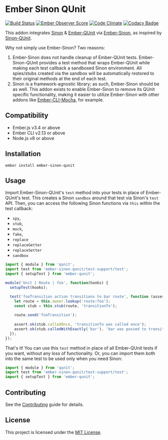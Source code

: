 Ember Sinon QUnit
=================

[![Build Status](https://travis-ci.org/elwayman02/ember-sinon-qunit.svg?branch=master)](https://travis-ci.org/elwayman02/ember-sinon-qunit)
[![Ember Observer Score](http://emberobserver.com/badges/ember-sinon-qunit.svg)](http://emberobserver.com/addons/ember-sinon-qunit)
[![Code Climate](https://codeclimate.com/github/elwayman02/ember-sinon-qunit/badges/gpa.svg)](https://codeclimate.com/github/elwayman02/ember-sinon-qunit)
[![Codacy Badge](https://api.codacy.com/project/badge/8c6fbb028801423fbd4b1bfe17c9b1a0)](https://www.codacy.com/app/hawker-jordan/ember-sinon-qunit)

This addon integrates [Sinon](http://jhawk.co/sinonjs) & [Ember-QUnit](http://jhawk.co/ember-qunit) 
via [Ember-Sinon](http://jhawk.co/ember-sinon), as inspired by [Sinon-QUnit](http://jhawk.co/sinon-qunit).

Why not simply use Ember-Sinon? Two reasons:

1. Ember-Sinon does not handle cleanup of Ember-QUnit tests. Ember-Sinon-QUnit provides a test method 
that wraps Ember-QUnit while making each test callback a sandboxed Sinon environment. All spies/stubs created
via the sandbox will be automatically restored to their original methods at the end of each test.
2. Sinon is a framework-agnostic library; as such, Ember-Sinon should be as well. This addon exists to enable
Ember-Sinon to remove its QUnit specific functionality, making it easier to utilize Ember-Sinon 
with other addons like [Ember-CLI-Mocha](http://jhawk.co/ember-cli-mocha), for example.


Compatibility
------------------------------------------------------------------------------

* Ember.js v3.4 or above
* Ember CLI v2.13 or above
* Node.js v8 or above


Installation
------------------------------------------------------------------------------

```
ember install ember-sinon-qunit
```


Usage
------------------------------------------------------------------------------

Import Ember-Sinon-QUnit's `test` method into your tests in place of Ember-QUnit's test. This creates a Sinon `sandbox`
around that test via Sinon's `test` API. Then, you can access the following Sinon functions via `this` within the test callback:
* `spy`, 
* `stub`, 
* `mock`, 
* `fake`,
* `replace`
* `replaceGetter`
* `replaceSetter`
* `sandbox`

```javascript
import { module } from 'qunit';
import test from 'ember-sinon-qunit/test-support/test';
import { setupTest } from 'ember-qunit';

module('Unit | Route | foo', function(hooks) {
  setupTest(hooks);

  test('fooTransition action transitions to bar route', function (assert) {
    let route = this.owner.lookup('route:foo');
    const stub = this.stub(route, 'transitionTo');
    
    route.send('fooTransition');
    
    assert.ok(stub.calledOnce, 'transitionTo was called once');
    assert.ok(stub.calledWithExactly('bar'), 'bar was passed to transitionTo');
  });
});
```

That's it! You can use this `test` method in place of all Ember-QUnit tests if you want, without any 
loss of functionality. Or, you can import them both into the same test to be used only when you need Sinon:

```javascript
import { module } from 'qunit';
import test from 'ember-sinon-qunit/test-support/test';
import { setupTest } from 'ember-qunit';
```

Contributing
------------------------------------------------------------------------------

See the [Contributing](CONTRIBUTING.md) guide for details.


License
------------------------------------------------------------------------------

This project is licensed under the [MIT License](LICENSE.md).
